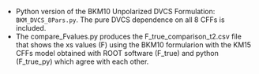 - Python version of the BKM10 Unpolarized DVCS Formulation: `BKM_DVCS_8Pars.py`. The pure DVCS dependence on all 8 CFFs is included.
- The compare_Fvalues.py produces the F_true_comparison_t2.csv file that shows the xs values (F) using the BKM10 formularion with the KM15 CFFs model obtained with ROOT software (F_true) and python (F_true_py) which agree with each other.
